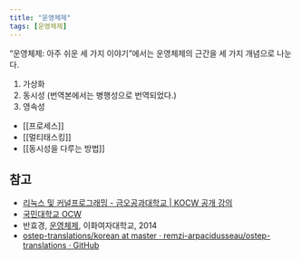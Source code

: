 ```yaml
---
title: "운영체제"
tags: [운영체제]
---
```


“운영체제: 아주 쉬운 세 가지 이야기”에서는 운영체제의 근간을 세 가지 개념으로 나눈다.

1. 가상화
2. 동시성 (번역본에서는 병행성으로 번역되었다.)
3. 영속성

- [[프로세스]]
- [[멀티태스킹]]
- [[동시성을 다루는 방법]]

## 참고

- [리눅스 및 커널프로그래밍 - 금오공과대학교 | KOCW 공개 강의](http://www.kocw.net/home/search/kemView.do?kemId=1266434)
- [국민대학교 OCW](https://ocw.kookmin.ac.kr/course/230)
- 반효경, [운영체제](http://www.kocw.net/home/search/kemView.do?kemId=1046323), 이화여자대학교, 2014
- [ostep-translations/korean at master · remzi-arpacidusseau/ostep-translations · GitHub](https://github.com/remzi-arpacidusseau/ostep-translations/tree/master/korean)
